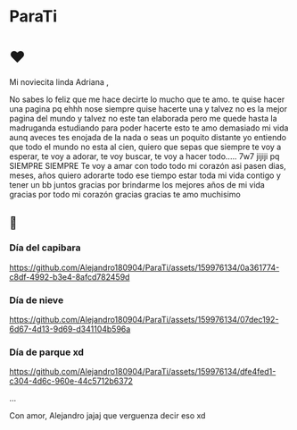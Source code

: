 # ParaTi
# ❤️

Mi noviecita linda Adriana ,

No sabes lo feliz que me hace decirte lo mucho que te amo. te quise hacer una pagina pq ehhh nose siempre quise hacerte una y talvez no es la mejor pagina del mundo y talvez no este tan elaborada pero me quede hasta la madruganda estudiando para poder hacerte esto te amo demasiado mi vida aunq aveces tes enojada de la nada o seas un poquito distante yo entiendo que todo el mundo no esta al cien, quiero que sepas que siempre te voy a esperar, te voy a adorar, te voy buscar, te voy a hacer todo..... 7w7 jijiji pq SIEMPRE SIEMPRE Te voy a amar con todo todo mi corazón asi pasen dias, meses, años quiero adorarte todo ese tiempo estar toda mi vida contigo y tener un bb juntos gracias por brindarme los mejores años de mi vida gracias por todo mi corazón gracias gracias te amo muchisimo 

## 🐇

### Día del capibara 


https://github.com/Alejandro180904/ParaTi/assets/159976134/0a361774-c8df-4992-b3e4-8afcd782459d

### Día de nieve



https://github.com/Alejandro180904/ParaTi/assets/159976134/07dec192-6d67-4d13-9d69-d341104b596a



### Día de parque xd



https://github.com/Alejandro180904/ParaTi/assets/159976134/dfe4fed1-c304-4d6c-960e-44c5712b6372





...

Con amor,
Alejandro jajaj que verguenza decir eso xd
